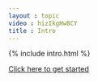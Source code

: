 ```yaml
---
layout : topic
video : hizIkgHw8CY
title : Intro
---
```


{% include intro.html %}

<aside class="lozenge">
    <a href="{{ site.baseUrl }}/quickstart">Click here to get started</a>
</aside>
